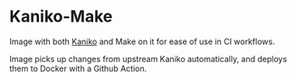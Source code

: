 # Kaniko-Make

Image with both [Kaniko](https://github.com/GoogleContainerTools/kaniko) and Make on it for ease of use in CI workflows.

Image picks up changes from upstream Kaniko automatically, and deploys them to Docker with a Github Action.
